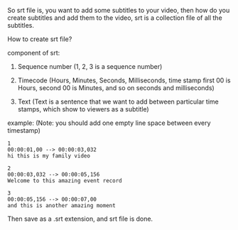 So srt file is, you want to add some subtitles to your video, then how do you create subtitles and add them to the video, srt is a collection file of all the subtitles.

How to create srt file?

component of srt:
1. Sequence number (1, 2, 3 is a sequence number)

2. Timecode        (Hours, Minutes, Seconds, Milliseconds, time stamp first 00 is Hours, second 00 is Minutes, and so on seconds and milliseconds)

3. Text            (Text is a sentence that we want to add between particular time stamps, which show to viewers as a subtitle) 

example: (Note: you should add one empty line space between every timestamp)
```
1
00:00:01,00 --> 00:00:03,032
hi this is my family video

2
00:00:03,032 --> 00:00:05,156
Welcome to this amazing event record

3
00:00:05,156 --> 00:00:07,00
and this is another amazing moment
```

Then save as a .srt extension, and srt file is done.